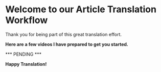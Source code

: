 # Welcome to our Article Translation Workflow

Thank you for being part of this great translation effort.

**Here are a few videos I have prepared to get you started.**

*** PENDING ***

**Happy Translation!**
